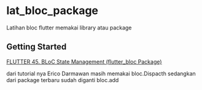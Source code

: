 # lat_bloc_package

Latihan bloc flutter memakai library atau package 

## Getting Started
[FLUTTER 45. BLoC State Management (flutter_bloc Package)](https://www.youtube.com/watch?v=PyJmvb34Mq0&list=PLZQbl9Jhl-VACm40h5t6QMDB92WlopQmV&index=45)

dari tutorial nya Erico Darmawan masih memakai bloc.Dispacth sedangkan dari package terbaru sudah diganti bloc.add


